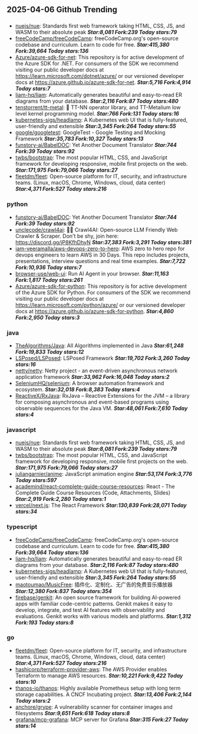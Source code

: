 ## 2025-04-06 Github Trending

### 
* [nuejs/nue](https://github.com/nuejs/nue): Standards first web framework taking HTML, CSS, JS, and WASM to their absolute peak ***Star:8,081 Fork:239 Today stars:79***
* [freeCodeCamp/freeCodeCamp](https://github.com/freeCodeCamp/freeCodeCamp): freeCodeCamp.org's open-source codebase and curriculum. Learn to code for free. ***Star:415,380 Fork:39,664 Today stars:136***
* [Azure/azure-sdk-for-net](https://github.com/Azure/azure-sdk-for-net): This repository is for active development of the Azure SDK for .NET. For consumers of the SDK we recommend visiting our public developer docs at https://learn.microsoft.com/dotnet/azure/ or our versioned developer docs at https://azure.github.io/azure-sdk-for-net. ***Star:5,716 Fork:4,914 Today stars:7***
* [liam-hq/liam](https://github.com/liam-hq/liam): Automatically generates beautiful and easy-to-read ER diagrams from your database. ***Star:2,116 Fork:87 Today stars:480***
* [tenstorrent/tt-metal](https://github.com/tenstorrent/tt-metal): 🤘 TT-NN operator library, and TT-Metalium low level kernel programming model. ***Star:766 Fork:131 Today stars:16***
* [kubernetes-sigs/headlamp](https://github.com/kubernetes-sigs/headlamp): A Kubernetes web UI that is fully-featured, user-friendly and extensible ***Star:3,345 Fork:264 Today stars:55***
* [google/googletest](https://github.com/google/googletest): GoogleTest - Google Testing and Mocking Framework ***Star:35,783 Fork:10,327 Today stars:13***
* [funstory-ai/BabelDOC](https://github.com/funstory-ai/BabelDOC): Yet Another Document Translator ***Star:744 Fork:39 Today stars:92***
* [twbs/bootstrap](https://github.com/twbs/bootstrap): The most popular HTML, CSS, and JavaScript framework for developing responsive, mobile first projects on the web. ***Star:171,975 Fork:79,066 Today stars:27***
* [fleetdm/fleet](https://github.com/fleetdm/fleet): Open-source platform for IT, security, and infrastructure teams. (Linux, macOS, Chrome, Windows, cloud, data center) ***Star:4,371 Fork:527 Today stars:216***

### python
* [funstory-ai/BabelDOC](https://github.com/funstory-ai/BabelDOC): Yet Another Document Translator ***Star:744 Fork:39 Today stars:92***
* [unclecode/crawl4ai](https://github.com/unclecode/crawl4ai): 🚀🤖 Crawl4AI: Open-source LLM Friendly Web Crawler & Scraper. Don't be shy, join here: https://discord.gg/jP8KfhDhyN ***Star:37,383 Fork:3,291 Today stars:381***
* [iam-veeramalla/aws-devops-zero-to-hero](https://github.com/iam-veeramalla/aws-devops-zero-to-hero): AWS zero to hero repo for devops engineers to learn AWS in 30 Days. This repo includes projects, presentations, interview questions and real time examples. ***Star:7,722 Fork:10,936 Today stars:7***
* [browser-use/web-ui](https://github.com/browser-use/web-ui): Run AI Agent in your browser. ***Star:11,163 Fork:1,817 Today stars:261***
* [Azure/azure-sdk-for-python](https://github.com/Azure/azure-sdk-for-python): This repository is for active development of the Azure SDK for Python. For consumers of the SDK we recommend visiting our public developer docs at https://learn.microsoft.com/python/azure/ or our versioned developer docs at https://azure.github.io/azure-sdk-for-python. ***Star:4,860 Fork:2,950 Today stars:3***

### java
* [TheAlgorithms/Java](https://github.com/TheAlgorithms/Java): All Algorithms implemented in Java ***Star:61,248 Fork:19,833 Today stars:12***
* [LSPosed/LSPosed](https://github.com/LSPosed/LSPosed): LSPosed Framework ***Star:19,702 Fork:3,260 Today stars:16***
* [netty/netty](https://github.com/netty/netty): Netty project - an event-driven asynchronous network application framework ***Star:33,962 Fork:16,048 Today stars:2***
* [SeleniumHQ/selenium](https://github.com/SeleniumHQ/selenium): A browser automation framework and ecosystem. ***Star:32,018 Fork:8,383 Today stars:4***
* [ReactiveX/RxJava](https://github.com/ReactiveX/RxJava): RxJava – Reactive Extensions for the JVM – a library for composing asynchronous and event-based programs using observable sequences for the Java VM. ***Star:48,061 Fork:7,610 Today stars:4***

### javascript
* [nuejs/nue](https://github.com/nuejs/nue): Standards first web framework taking HTML, CSS, JS, and WASM to their absolute peak ***Star:8,081 Fork:239 Today stars:79***
* [twbs/bootstrap](https://github.com/twbs/bootstrap): The most popular HTML, CSS, and JavaScript framework for developing responsive, mobile first projects on the web. ***Star:171,975 Fork:79,066 Today stars:27***
* [juliangarnier/anime](https://github.com/juliangarnier/anime): JavaScript animation engine ***Star:53,174 Fork:3,776 Today stars:597***
* [academind/react-complete-guide-course-resources](https://github.com/academind/react-complete-guide-course-resources): React - The Complete Guide Course Resources (Code, Attachments, Slides) ***Star:2,919 Fork:2,280 Today stars:1***
* [vercel/next.js](https://github.com/vercel/next.js): The React Framework ***Star:130,839 Fork:28,071 Today stars:34***

### typescript
* [freeCodeCamp/freeCodeCamp](https://github.com/freeCodeCamp/freeCodeCamp): freeCodeCamp.org's open-source codebase and curriculum. Learn to code for free. ***Star:415,380 Fork:39,664 Today stars:136***
* [liam-hq/liam](https://github.com/liam-hq/liam): Automatically generates beautiful and easy-to-read ER diagrams from your database. ***Star:2,116 Fork:87 Today stars:480***
* [kubernetes-sigs/headlamp](https://github.com/kubernetes-sigs/headlamp): A Kubernetes web UI that is fully-featured, user-friendly and extensible ***Star:3,345 Fork:264 Today stars:55***
* [maotoumao/MusicFree](https://github.com/maotoumao/MusicFree): 插件化、定制化、无广告的免费音乐播放器 ***Star:12,380 Fork:837 Today stars:354***
* [firebase/genkit](https://github.com/firebase/genkit): An open source framework for building AI-powered apps with familiar code-centric patterns. Genkit makes it easy to develop, integrate, and test AI features with observability and evaluations. Genkit works with various models and platforms. ***Star:1,312 Fork:193 Today stars:8***

### go
* [fleetdm/fleet](https://github.com/fleetdm/fleet): Open-source platform for IT, security, and infrastructure teams. (Linux, macOS, Chrome, Windows, cloud, data center) ***Star:4,371 Fork:527 Today stars:216***
* [hashicorp/terraform-provider-aws](https://github.com/hashicorp/terraform-provider-aws): The AWS Provider enables Terraform to manage AWS resources. ***Star:10,221 Fork:9,422 Today stars:10***
* [thanos-io/thanos](https://github.com/thanos-io/thanos): Highly available Prometheus setup with long term storage capabilities. A CNCF Incubating project. ***Star:13,406 Fork:2,144 Today stars:2***
* [anchore/grype](https://github.com/anchore/grype): A vulnerability scanner for container images and filesystems ***Star:9,651 Fork:618 Today stars:8***
* [grafana/mcp-grafana](https://github.com/grafana/mcp-grafana): MCP server for Grafana ***Star:315 Fork:27 Today stars:14***
